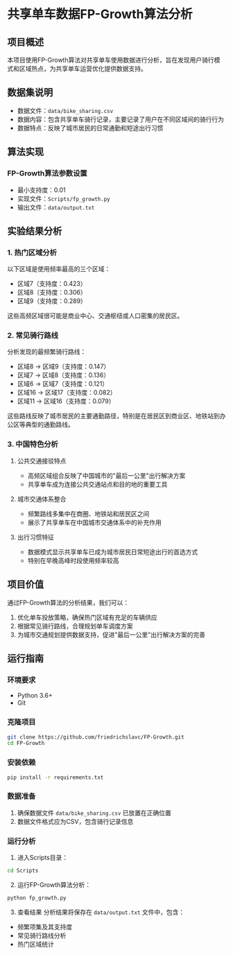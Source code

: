 # 共享单车数据FP-Growth算法分析

## 项目概述
本项目使用FP-Growth算法对共享单车使用数据进行分析，旨在发现用户骑行模式和区域热点，为共享单车运营优化提供数据支持。

## 数据集说明
- 数据文件：`data/bike_sharing.csv`
- 数据内容：包含共享单车骑行记录，主要记录了用户在不同区域间的骑行行为
- 数据特点：反映了城市居民的日常通勤和短途出行习惯

## 算法实现
### FP-Growth算法参数设置
- 最小支持度：0.01
- 实现文件：`Scripts/fp_growth.py`
- 输出文件：`data/output.txt`

## 实验结果分析

### 1. 热门区域分析
以下区域是使用频率最高的三个区域：
- 区域7（支持度：0.423）
- 区域8（支持度：0.306）
- 区域9（支持度：0.289）

这些高频区域很可能是商业中心、交通枢纽或人口密集的居民区。

### 2. 常见骑行路线
分析发现的最频繁骑行路线：
- 区域8 → 区域9（支持度：0.147）
- 区域7 → 区域8（支持度：0.136）
- 区域6 → 区域7（支持度：0.121）
- 区域16 → 区域17（支持度：0.082）
- 区域11 → 区域16（支持度：0.079）

这些路线反映了城市居民的主要通勤路径，特别是在居民区到商业区、地铁站到办公区等典型的通勤路线。

### 3. 中国特色分析
1. 公共交通接驳特点
   - 高频区域组合反映了中国城市的"最后一公里"出行解决方案
   - 共享单车成为连接公共交通站点和目的地的重要工具

2. 城市交通体系整合
   - 频繁路线多集中在商圈、地铁站和居民区之间
   - 展示了共享单车在中国城市交通体系中的补充作用

3. 出行习惯特征
   - 数据模式显示共享单车已成为城市居民日常短途出行的首选方式
   - 特别在早晚高峰时段使用频率较高

## 项目价值
通过FP-Growth算法的分析结果，我们可以：
1. 优化单车投放策略，确保热门区域有充足的车辆供应
2. 根据常见骑行路线，合理规划单车调度方案
3. 为城市交通规划提供数据支持，促进"最后一公里"出行解决方案的完善

## 运行指南

### 环境要求
- Python 3.6+
- Git

### 克隆项目
```bash
git clone https://github.com/friedrichslavc/FP-Growth.git
cd FP-Growth
```

### 安装依赖
```bash
pip install -r requirements.txt
```

### 数据准备
1. 确保数据文件 `data/bike_sharing.csv` 已放置在正确位置
2. 数据文件格式应为CSV，包含骑行记录信息

### 运行分析
1. 进入Scripts目录：
```bash
cd Scripts
```

2. 运行FP-Growth算法分析：
```bash
python fp_growth.py
```

3. 查看结果
分析结果将保存在 `data/output.txt` 文件中，包含：
- 频繁项集及其支持度
- 常见骑行路线分析
- 热门区域统计